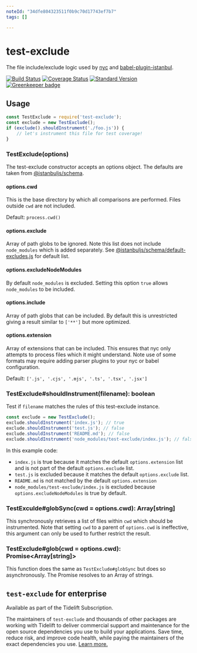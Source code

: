 ```yaml
---
noteId: "34dfe804323511f0b9c70d17743ef7b7"
tags: []

---
```


# test-exclude

The file include/exclude logic used by [nyc] and [babel-plugin-istanbul].

[![Build Status](https://travis-ci.org/istanbuljs/test-exclude.svg)](https://travis-ci.org/istanbuljs/test-exclude)
[![Coverage Status](https://coveralls.io/repos/github/istanbuljs/test-exclude/badge.svg?branch=master)](https://coveralls.io/github/istanbuljs/test-exclude?branch=master)
[![Standard Version](https://img.shields.io/badge/release-standard%20version-brightgreen.svg)](https://github.com/conventional-changelog/standard-version)
[![Greenkeeper badge](https://badges.greenkeeper.io/istanbuljs/test-exclude.svg)](https://greenkeeper.io/)

## Usage

```js
const TestExclude = require('test-exclude');
const exclude = new TestExclude();
if (exclude().shouldInstrument('./foo.js')) {
    // let's instrument this file for test coverage!
}
```

### TestExclude(options)

The test-exclude constructor accepts an options object.  The defaults are taken from
[@istanbuljs/schema].

#### options.cwd

This is the base directory by which all comparisons are performed.  Files outside `cwd`
are not included.

Default: `process.cwd()`

#### options.exclude

Array of path globs to be ignored.  Note this list does not include `node_modules` which
is added separately.  See [@istanbuljs/schema/default-excludes.js] for default list.

#### options.excludeNodeModules

By default `node_modules` is excluded.  Setting this option `true` allows `node_modules`
to be included.

#### options.include

Array of path globs that can be included.  By default this is unrestricted giving a result
similar to `['**']` but more optimized.

#### options.extension

Array of extensions that can be included.  This ensures that nyc only attempts to process
files which it might understand.  Note use of some formats may require adding parser
plugins to your nyc or babel configuration.

Default: `['.js', '.cjs', '.mjs', '.ts', '.tsx', '.jsx']`

### TestExclude#shouldInstrument(filename): boolean

Test if `filename` matches the rules of this test-exclude instance.

```js
const exclude = new TestExclude();
exclude.shouldInstrument('index.js'); // true
exclude.shouldInstrument('test.js'); // false
exclude.shouldInstrument('README.md'); // false
exclude.shouldInstrument('node_modules/test-exclude/index.js'); // false
```

In this example code:
* `index.js` is true because it matches the default `options.extension` list
  and is not part of the default `options.exclude` list.
* `test.js` is excluded because it matches the default `options.exclude` list.
* `README.md` is not matched by the default `options.extension`
* `node_modules/test-exclude/index.js` is excluded because `options.excludeNodeModules`
  is true by default.

### TestExculde#globSync(cwd = options.cwd): Array[string]

This synchronously retrieves a list of files within `cwd` which should be instrumented.
Note that setting `cwd` to a parent of `options.cwd` is ineffective, this argument can
only be used to further restrict the result.

### TestExclude#glob(cwd = options.cwd): Promise<Array[string]>

This function does the same as `TestExclude#globSync` but does so asynchronously.  The
Promise resolves to an Array of strings.


## `test-exclude` for enterprise

Available as part of the Tidelift Subscription.

The maintainers of `test-exclude` and thousands of other packages are working with Tidelift to deliver commercial support and maintenance for the open source dependencies you use to build your applications. Save time, reduce risk, and improve code health, while paying the maintainers of the exact dependencies you use. [Learn more.](https://tidelift.com/subscription/pkg/npm-test-exclude?utm_source=npm-test-exclude&utm_medium=referral&utm_campaign=enterprise&utm_term=repo)

[nyc]: https://github.com/istanbuljs/nyc
[babel-plugin-istanbul]: https://github.com/istanbuljs/babel-plugin-istanbul
[@istanbuljs/schema]: https://github.com/istanbuljs/schema
[@istanbuljs/schema/default-excludes.js]: https://github.com/istanbuljs/schema/blob/master/default-exclude.js
